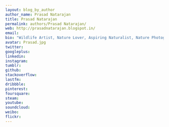 ```yaml
---
layout: blog_by_author
author_name: Prasad Natarajan
title: Prasad Natarajan
permalink: authors/Prasad Natarajan/
web: http://prasadnatarajan.blogspot.in/
email: 
bio: "Wildlife Artist, Nature Lover, Aspiring Naturalist, Nature Photographer, Blogger, based in Bangalore, India"
avatar: Prasad.jpg
twitter: 
googleplus:
linkedin:
instagram:
tumblr:
github:
stackoverflow:
lastfm:
dribbble:
pinterest:
foursquare:
steam:
youtube:
soundcloud:
weibo:
flickr:
---
```

